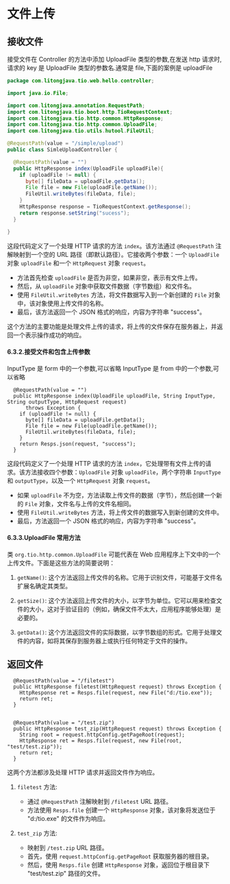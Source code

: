# 文件上传

## 接收文件

接受文件在 Controller 的方法中添加 UploadFile 类型的参数,在发送 http 请求时,请求的 key 是 UploadFile 类型的参数名.通常是 file,下面的案例是 uploadFile

```java
package com.litongjava.tio.web.hello.controller;

import java.io.File;

import com.litongjava.annotation.RequestPath;
import com.litongjava.tio.boot.http.TioRequestContext;
import com.litongjava.tio.http.common.HttpResponse;
import com.litongjava.tio.http.common.UploadFile;
import com.litongjava.tio.utils.hutool.FileUtil;

@RequestPath(value = "/simple/upload")
public class SimleUploadController {

  @RequestPath(value = "")
  public HttpResponse index(UploadFile uploadFile){
    if (uploadFile != null) {
      byte[] fileData = uploadFile.getData();
      File file = new File(uploadFile.getName());
      FileUtil.writeBytes(fileData, file);
    }
    HttpResponse response = TioRequestContext.getResponse();
    return response.setString("sucess");
  }

}
```

这段代码定义了一个处理 HTTP 请求的方法 `index`。该方法通过 `@RequestPath` 注解映射到一个空的 URL 路径（即默认路径）。它接收两个参数：一个 `UploadFile` 对象 `uploadFile` 和一个 `HttpRequest` 对象 `request`。

- 方法首先检查 `uploadFile` 是否为非空，如果非空，表示有文件上传。
- 然后，从 `uploadFile` 对象中获取文件数据（字节数组）和文件名。
- 使用 `FileUtil.writeBytes` 方法，将文件数据写入到一个新创建的 `File` 对象中，该对象使用上传文件的名称。
- 最后，该方法返回一个 JSON 格式的响应，内容为字符串 "success"。

这个方法的主要功能是处理文件上传的请求，将上传的文件保存在服务器上，并返回一个表示操作成功的响应。

#### 6.3.2.接受文件和包含上传参数

InputType 是 form 中的一个参数,可以省略
InputType 是 from 中的一个参数,可以省略

```
  @RequestPath(value = "")
  public HttpResponse index(UploadFile uploadFile, String InputType, String outputType, HttpRequest request)
      throws Exception {
    if (uploadFile != null) {
      byte[] fileData = uploadFile.getData();
      File file = new File(uploadFile.getName());
      FileUtil.writeBytes(fileData, file);
    }
    return Resps.json(request, "success");
  }
```

这段代码定义了一个处理 HTTP 请求的方法 `index`，它处理带有文件上传的请求。该方法接收四个参数：`UploadFile` 对象 `uploadFile`，两个字符串 `InputType` 和 `outputType`，以及一个 `HttpRequest` 对象 `request`。

- 如果 `uploadFile` 不为空，方法读取上传文件的数据（字节），然后创建一个新的 `File` 对象，文件名与上传的文件名相同。
- 使用 `FileUtil.writeBytes` 方法，将上传文件的数据写入到新创建的文件中。
- 最后，方法返回一个 JSON 格式的响应，内容为字符串 "success"。

#### 6.3.3.UploadFile 常用方法

类 `org.tio.http.common.UploadFile` 可能代表在 Web 应用程序上下文中的一个上传文件。下面是这些方法的简要说明：

1. `getName()`: 这个方法返回上传文件的名称。它用于识别文件，可能基于文件名扩展名确定其类型。

2. `getSize()`: 这个方法返回上传文件的大小，以字节为单位。它可以用来检查文件的大小，这对于验证目的（例如，确保文件不太大，应用程序能够处理）是必要的。

3. `getData()`: 这个方法返回文件的实际数据，以字节数组的形式。它用于处理文件的内容，如将其保存到服务器上或执行任何特定于文件的操作。

## 返回文件

```
  @RequestPath(value = "/filetest")
  public HttpResponse filetest(HttpRequest request) throws Exception {
    HttpResponse ret = Resps.file(request, new File("d:/tio.exe"));
    return ret;
  }


  @RequestPath(value = "/test.zip")
  public HttpResponse test_zip(HttpRequest request) throws Exception {
    String root = request.httpConfig.getPageRoot(request);
    HttpResponse ret = Resps.file(request, new File(root, "test/test.zip"));
    return ret;
  }
```

这两个方法都涉及处理 HTTP 请求并返回文件作为响应。

1. `filetest` 方法:

   - 通过 `@RequestPath` 注解映射到 `/filetest` URL 路径。
   - 方法使用 `Resps.file` 创建一个 `HttpResponse` 对象，该对象将发送位于 "d:/tio.exe" 的文件作为响应。

2. `test_zip` 方法:
   - 映射到 `/test.zip` URL 路径。
   - 首先，使用 `request.httpConfig.getPageRoot` 获取服务器的根目录。
   - 然后，使用 `Resps.file` 创建 `HttpResponse` 对象，返回位于根目录下 "test/test.zip" 路径的文件。
